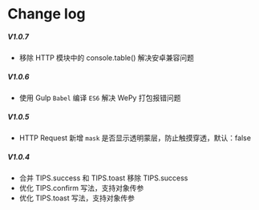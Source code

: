 # Change log

##### V1.0.7

- 移除 HTTP 模块中的 console.table() 解决安卓兼容问题

##### V1.0.6

- 使用 Gulp `Babel` 编译 `ES6` 解决 WePy 打包报错问题

##### V1.0.5

- HTTP Request 新增 `mask` 是否显示透明蒙层，防止触摸穿透，默认：false

##### V1.0.4

- 合并 TIPS.success 和 TIPS.toast 移除 TIPS.success
- 优化 TIPS.confirm 写法，支持对象传参
- 优化 TIPS.toast 写法，支持对象传参